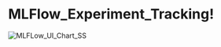 # MLFlow_Experiment_Tracking!
![MLFLow_UI_Chart_SS](https://user-images.githubusercontent.com/108679600/236687585-9c59b23b-01f8-4b5b-afc7-798484bc60a9.png)
